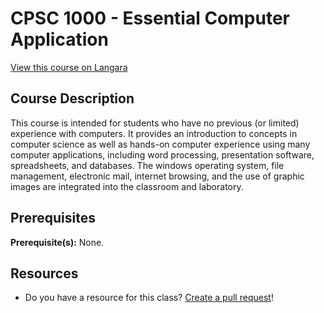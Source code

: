 # CPSC 1000 - Essential Computer Application

[View this course on Langara](https://langara.ca/programs-and-courses/courses/CPSC/1000.html)

## Course Description

This course is intended for students who have no previous (or limited) experience with computers. It provides an introduction to concepts in computer science as well as hands-on computer experience using many computer applications, including word processing, presentation software, spreadsheets, and databases. The windows operating system, file management, electronic mail, internet browsing, and the use of graphic images are integrated into the classroom and laboratory.

## Prerequisites

**Prerequisite(s):** None.

## Resources

- Do you have a resource for this class? [Create a pull request](https://github.com/langaracs/course-resources/compare)!
